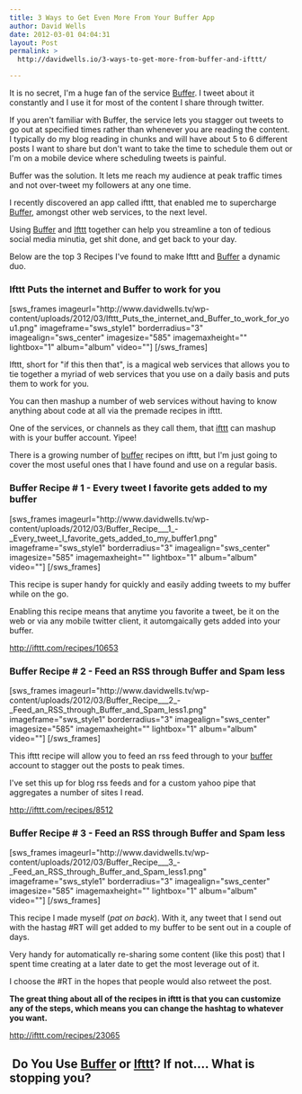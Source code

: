 ```yaml
---
title: 3 Ways to Get Even More From Your Buffer App
author: David Wells
date: 2012-03-01 04:04:31
layout: Post
permalink: >
  http://davidwells.io/3-ways-to-get-more-from-buffer-and-ifttt/

---
```

It is no secret, I'm a huge fan of the service <a href="http://bit.ly/zg74p6">Buffer</a>. I tweet about it constantly and I use it for most of the content I share through twitter.
<div class="LessonContent">
<div class="LessonSummary">

If you aren't familiar with Buffer, the service lets you stagger out tweets to go out at specified times rather than whenever you are reading the content. I typically do my blog reading in chunks and will have about 5 to 6 different posts I want to share but don't want to take the time to schedule them out or I'm on a mobile device where scheduling tweets is painful.

Buffer was the solution. It lets me reach my audience at peak traffic times and not over-tweet my followers at any one time.

I recently discovered an app called ifttt, that enabled me to supercharge <a href="http://bit.ly/zg74p6">Buffer</a>, amongst other web services, to the next level.

Using <a href="http://bit.ly/zg74p6">Buffer</a> and <a href="http://ifttt.com/">Ifttt</a> together can help you streamline a ton of tedious social media minutia, get shit done, and get back to your day.

Below are the top 3 Recipes I've found to make Ifttt and <a href="http://bit.ly/zg74p6">Buffer</a> a dynamic duo.

</div>
<div class="LessonStep top">
<h3 class="StepTitle">Ifttt Puts the internet and Buffer to work for you</h3>
<div class="StepImage">[sws_frames imageurl="http://www.davidwells.tv/wp-content/uploads/2012/03/Ifttt_Puts_the_internet_and_Buffer_to_work_for_you1.png" imageframe="sws_style1" borderradius="3" imagealign="sws_center" imagesize="585" imagemaxheight="" lightbox="1" album="album" video=""] [/sws_frames]</div>
<div class="StepInstructions">

Ifttt, short for "if this then that", is a magical web services that allows you to tie together a myriad of web services that you use on a daily basis and puts them to work for you.

You can then mashup a number of web services without having to know anything about code at all via the premade recipes in ifttt.

One of the services, or channels as they call them, that <a href="http://ifttt.com/">ifttt</a> can mashup with is your buffer account. Yipee!

There is a growing number of <a href="http://bit.ly/zg74p6">buffer</a> recipes on ifttt, but I'm just going to cover the most useful ones that I have found and use on a regular basis.

</div>
</div>
<div class="LessonStep top">
<h3 class="StepTitle">Buffer Recipe # 1 - Every tweet I favorite gets added to my buffer</h3>
<div class="StepImage">[sws_frames imageurl="http://www.davidwells.tv/wp-content/uploads/2012/03/Buffer_Recipe___1_-_Every_tweet_I_favorite_gets_added_to_my_buffer1.png" imageframe="sws_style1" borderradius="3" imagealign="sws_center" imagesize="585" imagemaxheight="" lightbox="1" album="album" video=""] [/sws_frames]</div>
<div class="StepInstructions">

This recipe is super handy for quickly and easily adding tweets to my buffer while on the go.

Enabling this recipe means that anytime you favorite a tweet, be it on the web or via any mobile twitter client, it automgaically gets added into your buffer.

<a href="http://ifttt.com/recipes/10653">http://ifttt.com/recipes/10653</a>

</div>
</div>
<div class="LessonStep top">
<h3 class="StepTitle">Buffer Recipe # 2 - Feed an RSS through Buffer and Spam less</h3>
<div class="StepImage">[sws_frames imageurl="http://www.davidwells.tv/wp-content/uploads/2012/03/Buffer_Recipe___2_-_Feed_an_RSS_through_Buffer_and_Spam_less1.png" imageframe="sws_style1" borderradius="3" imagealign="sws_center" imagesize="585" imagemaxheight="" lightbox="1" album="album" video=""] [/sws_frames]</div>
<div class="StepInstructions">

This ifttt recipe will allow you to feed an rss feed through to your <a href="http://bit.ly/zg74p6">buffer</a> account to stagger out the posts to peak times.

I've set this up for blog rss feeds and for a custom yahoo pipe that aggregates a number of sites I read.

<a href="http://ifttt.com/recipes/8512">http://ifttt.com/recipes/8512</a>

</div>
</div>
<div class="LessonStep top">
<h3 class="StepTitle">Buffer Recipe # 3 - Feed an RSS through Buffer and Spam less</h3>
<div class="StepImage">[sws_frames imageurl="http://www.davidwells.tv/wp-content/uploads/2012/03/Buffer_Recipe___3_-_Feed_an_RSS_through_Buffer_and_Spam_less1.png" imageframe="sws_style1" borderradius="3" imagealign="sws_center" imagesize="585" imagemaxheight="" lightbox="1" album="album" video=""] [/sws_frames]</div>
<div class="StepInstructions">

This recipe I made myself (*pat on back*). With it, any tweet that I send out with the hastag #RT will get added to my buffer to be sent out in a couple of days.

Very handy for automatically re-sharing some content (like this post) that I spent time creating at a later date to get the most leverage out of it.

I choose the #RT in the hopes that people would also retweet the post.

<strong>The great thing about all of the recipes in ifttt is that you can customize any of the steps, which means you can change the hashtag to whatever you want.</strong>

<a href="http://ifttt.com/recipes/23065">http://ifttt.com/recipes/23065</a>

</div>
</div>
</div>
<h2> Do You Use <a href="http://bufferapp.com/r/8314f">Buffer</a> or <a href="https://ifttt.com/">Ifttt</a>? If not.... What is stopping you?</h2>
